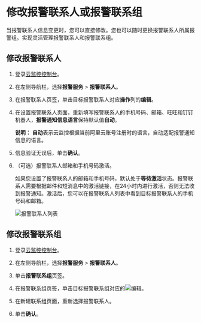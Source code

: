 # 修改报警联系人或报警联系组

当报警联系人信息变更时，您可以直接修改。您也可以随时更换报警联系人所属报警组。实现灵活管理报警联系人和报警联系组。

## 修改报警联系人

1.  登录[云监控控制台](https://cloudmonitor.console.aliyun.com)。

2.  在左侧导航栏，选择**报警服务** \> **报警联系人**。

3.  在报警联系人页签，单击目标报警联系人对应**操作**列的**编辑**。

4.  在设置报警联系人页面，重新填写报警联系人的手机号码、邮箱、旺旺和钉钉机器人，**报警通知信息语言**保持默认值**自动**。

    **说明：** **自动**表示云监控根据当前阿里云账号注册时的语言，自动适配报警通知信息的语言。

5.  信息验证无误后，单击**确认**。

6.  （可选）报警联系人邮箱和手机号码激活。

    如果您设置了报警联系人的邮箱和手机号码，默认处于**等待激活**状态。报警联系人需要根据邮件和短消息中的激活链接，在24小时内进行激活，否则无法收到报警通知。激活后，您可以在报警联系人列表中看到目标报警联系人的手机号码和邮箱。

    ![报警联系人列表](https://static-aliyun-doc.oss-accelerate.aliyuncs.com/assets/img/zh-CN/5924728061/p202972.png)


## 修改报警联系组

1.  登录[云监控控制台](https://cloudmonitor.console.aliyun.com)。

2.  在左侧导航栏，选择**报警服务** \> **报警联系人**。

3.  单击**报警联系组**页签。

4.  在报警联系组页签，单击目标报警联系组对应的![编辑](https://static-aliyun-doc.oss-accelerate.aliyuncs.com/assets/img/zh-CN/0455187951/p111890.png)。

5.  在新建联系组页面，重新选择报警联系人。

6.  单击**确认**。


